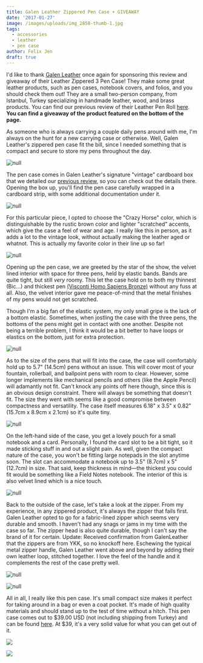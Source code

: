 ```yaml
---
title: Galen Leather Zippered Pen Case + GIVEAWAY
date: '2017-01-27'
image: /images/uploads/img_2858-thumb-1.jpg
tags:
  - accessories
  - leather
  - pen case
author: Felix Jen
draft: true
---
```

I'd like to thank [Galen Leather](https://www.galenleather.com/) once again for sponsoring this review and giveaway of their Leather Zippered 3 Pen Case! They make some great leather products, such as pen cases, notebook covers, and folios, and you should check them out! They are a small two-person company, from Istanbul, Turkey specializing in handmade leather, wood, and brass products. You can find our previous review of their Leather Pen Roll [here](https://www.inksandpens.com/galen-leather-pen-roll-review/). **You can find a giveaway of the product featured on the bottom of the page.**

As someone who is always carrying a couple daily pens around with me, I'm always on the hunt for a new carrying case or otherwise. Well, Galen Leather's zippered pen case fit the bill, since I needed something that is compact and secure to store my pens throughout the day. 

![null](/images/uploads/img_2854-1.jpg)

The pen case comes in Galen Leather's signature "vintage" cardboard box that we detailed our [previous review](https://www.inksandpens.com/galen-leather-pen-roll-review/), so you can check out the details there. Opening the box up, you'll find the pen case carefully wrapped in a cardboard strip, with some additional documentation under it. 

![null](/images/uploads/img_2858-1.jpg)

For this particular piece, I opted to choose the "Crazy Horse" color, which is distinguishable by the rustic brown color and lighter "scratched" accents, which give the case a feel of wear and age. I really like this in person, as it adds a lot to the vintage look, without actually making the leather aged or whatnot. This is actually my favorite color in their line up so far!

![null](/images/uploads/img_2860-1.jpg)

Opening up the pen case, we are greeted by the star of the show, the velvet lined interior with space for three pens, held by elastic bands. Bands are quite tight, but still _very_ roomy. This let the case hold on to both my thinnest (Bic...) and thickest pen [(Visconti Homo Sapiens Bronze)](https://www.inksandpens.com/visconti-homo-sapiens-review/) without any fuss at all. Also, the velvet interior gave me peace-of-mind that the metal finishes of my pens would not get scratched. 

Though I'm a big fan of the elastic system, my only small gripe is the lack of a bottom elastic. Sometimes, when jostling the case with the three pens, the bottoms of the pens might get in contact with one another. Despite not being a terrible problem, I think it would be a bit better to have loops or elastics on the bottom, just for extra protection. 

![null](/images/uploads/img_2870-1.jpg)

As to the size of the pens that will fit into the case, the case will comfortably hold up to 5.7" (14.5cm) pens without an issue. This will cover most of your fountain, rollerball, and ballpoint pens with room to clear. However, some longer implements like mechanical pencils and others (like the Apple Pencil) will adamantly not fit. Can't knock any points off here though, since this is an obvious design constraint. There will always be something that doesn't fit. The size they went with seems like a good compromise between compactness and versatility. The case itself measures 6.18" x 3.5" x 0.82" (15.7cm x 8.9cm x 2.1cm) so it's quite tiny.

![null](/images/uploads/img_2886-1.jpg)

On the left-hand side of the case, you get a lovely pouch for a small notebook and a card. Personally, I found the card slot to be a bit tight, so it made sticking stuff in and out a slight pain. As well, given the compact nature of the case, you won't be fitting large notepads in the slot anytime soon. The slot can accommodate a notebook up to 3.5" (8.7cm) x 5" (12.7cm) in size. That said, keep thickness in mind—the thickest you could fit would be something like a Field Notes notebook. The interior of this is also velvet lined which is a nice touch.

![null](/images/uploads/img_2888-1.jpg)

Back to the outside of the case, let's take a look at the zipper. From my experience, in any zippered product, it's always the zipper that fails first. Galen Leather opted to go for a fabric-lined zipper which seems very durable and smooth. I haven't had any snags or jams in my time with the case so far. The zipper head is also quite durable, though I can't say the brand of it for certain. Update: Received confirmation from GalenLeather that the zippers are from YKK, so no knockoff here. Eschewing the typical metal zipper handle, Galen Leather went above and beyond by adding their own leather loop, stitched together. I love the feel of the handle and it complements the rest of the case pretty well.

![null](/images/uploads/img_2894.jpg)

![null](/images/uploads/img_2900.jpg)

All in all, I really like this pen case. It's small compact size makes it perfect for taking around in a bag or even a coat pocket. It's made of high quality materials and should stand up to the test of time without a hitch. This pen case comes out to $39.00 USD (not including shipping from Turkey) and can be found [here](https://www.galenleather.com/collections/zippered-pen-pencil-cases). At $39, it's a very solid value for what you can get out of it.

![](/images/uploads/img_2910.jpg)

![](/images/uploads/img_2918.jpg)
